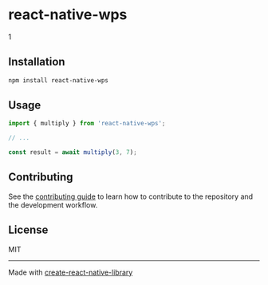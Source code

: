 # react-native-wps

1

## Installation

```sh
npm install react-native-wps
```

## Usage

```js
import { multiply } from 'react-native-wps';

// ...

const result = await multiply(3, 7);
```

## Contributing

See the [contributing guide](CONTRIBUTING.md) to learn how to contribute to the repository and the development workflow.

## License

MIT

---

Made with [create-react-native-library](https://github.com/callstack/react-native-builder-bob)
